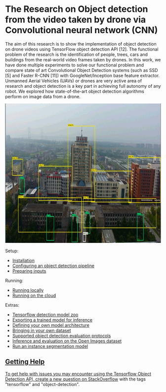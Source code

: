 
# The Research on Object detection from the video taken by drone via Convolutional neural network (CNN)
The aim of this research is to show the implementation of object detection on drone videos using TensorFlow object detection API [12]. The functional problem of the research is the identification of people, trees, cars and buildings from the real-world video frames taken by drones. In this work, we have done multiple experiments to solve our functional problem and compare state of art Convolutional Object Detection systems (such as SSD [5] and Faster R-CNN [11]) with GoogleNet/Inception base feature extractor. Unmanned Aerial Vehicles (UAVs) or drones are very active area of research and object detection is a key part in achieving full autonomy of any robot. We explored how state-of-the-art object detection algorithms perform on image data from a drone.
<p align="center">
  <img src="g3doc/img/result.jpg" width=676 height=450>
</p>


Setup:

  * <a href='g3doc/installation.md'>Installation</a><br>
  * <a href='g3doc/configuring_jobs.md'>
      Configuring an object detection pipeline</a><br>
  * <a href='g3doc/preparing_inputs.md'>Preparing inputs</a><br>

Running:

  * <a href='g3doc/running_locally.md'>Running locally</a><br>
  * <a href='g3doc/running_on_cloud.md'>Running on the cloud</a><br>

Extras:

  * <a href='g3doc/detection_model_zoo.md'>Tensorflow detection model zoo</a><br>
  * <a href='g3doc/exporting_models.md'>
      Exporting a trained model for inference</a><br>
  * <a href='g3doc/defining_your_own_model.md'>
      Defining your own model architecture</a><br>
  * <a href='g3doc/using_your_own_dataset.md'>
      Bringing in your own dataset</a><br>
  * <a href='g3doc/evaluation_protocols.md'>
      Supported object detection evaluation protocols</a><br>
  * <a href='g3doc/oid_inference_and_evaluation.md'>
      Inference and evaluation on the Open Images dataset</a><br>
  * <a href='g3doc/instance_segmentation.md'>
      Run an instance segmentation model

## Getting Help

To get help with issues you may encounter using the Tensorflow Object Detection
API, create a new question on [StackOverflow](https://stackoverflow.com/) with
the tags "tensorflow" and "object-detection".



